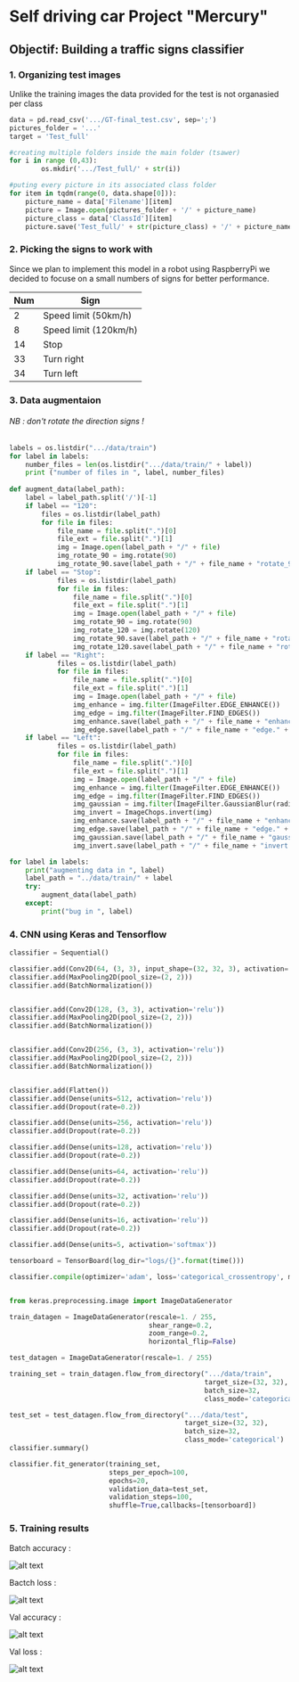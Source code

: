 # Self driving car Project "Mercury"
## Objectif: Building a traffic signs classifier  
### 1. Organizing test images  
Unlike the training images the data provided for the test is not organasied per class  
```python
data = pd.read_csv('.../GT-final_test.csv', sep=';')
pictures_folder = '...'
target = 'Test_full'

#creating multiple folders inside the main folder (tsawer) 
for i in range (0,43):
        os.mkdir('.../Test_full/' + str(i))

#puting every picture in its associated class folder
for item in tqdm(range(0, data.shape[0])):
    picture_name = data['Filename'][item]
    picture = Image.open(pictures_folder + '/' + picture_name)
    picture_class = data['ClassId'][item]
    picture.save('Test_full/' + str(picture_class) + '/' + picture_name)
```  
### 2. Picking the signs to work with
Since we plan to implement this model in a robot using RaspberryPi we decided to focuse on a small numbers of signs for better performance.    
  
| Num | Sign |  
| --- | --- |  
| 2 | Speed limit (50km/h) |  
| 8 | Speed limit (120km/h) |  
| 14 | Stop |  
| 33 | Turn right | 
| 34 | Turn left |  
  
### 3. Data augmentaion 
###### NB : don't rotate the direction signs !  
```python  
labels = os.listdir(".../data/train")
for label in labels: 
	number_files = len(os.listdir(".../data/train/" + label))
	print ("number of files in ", label, number_files) 
	
def augment_data(label_path):
	label = label_path.split('/')[-1]
	if label == "120":
		files = os.listdir(label_path)
		for file in files:
			file_name = file.split(".")[0]
			file_ext = file.split(".")[1]
			img = Image.open(label_path + "/" + file)
			img_rotate_90 = img.rotate(90)
			img_rotate_90.save(label_path + "/" + file_name + "rotate_90." + file_ext)
	if label == "Stop":
			files = os.listdir(label_path)
			for file in files:
				file_name = file.split(".")[0]
				file_ext = file.split(".")[1]
				img = Image.open(label_path + "/" + file)
				img_rotate_90 = img.rotate(90)
				img_rotate_120 = img.rotate(120)
				img_rotate_90.save(label_path + "/" + file_name + "rotate_90." + file_ext)
				img_rotate_120.save(label_path + "/" + file_name + "rotate_120." + file_ext)
	if label == "Right":
			files = os.listdir(label_path)
			for file in files:
				file_name = file.split(".")[0]
				file_ext = file.split(".")[1]
				img = Image.open(label_path + "/" + file)
				img_enhance = img.filter(ImageFilter.EDGE_ENHANCE())
				img_edge = img.filter(ImageFilter.FIND_EDGES())
				img_enhance.save(label_path + "/" + file_name + "enhance." + file_ext)
				img_edge.save(label_path + "/" + file_name + "edge." + file_ext)
	if label == "Left":
			files = os.listdir(label_path)
			for file in files:
				file_name = file.split(".")[0]
				file_ext = file.split(".")[1]
				img = Image.open(label_path + "/" + file)
				img_enhance = img.filter(ImageFilter.EDGE_ENHANCE())
				img_edge = img.filter(ImageFilter.FIND_EDGES())
				img_gaussian = img.filter(ImageFilter.GaussianBlur(radius = 3))
				img_invert = ImageChops.invert(img)
				img_enhance.save(label_path + "/" + file_name + "enhance." + file_ext)
				img_edge.save(label_path + "/" + file_name + "edge." + file_ext)
				img_gaussian.save(label_path + "/" + file_name + "gaussian." + file_ext)
				img_invert.save(label_path + "/" + file_name + "invert." + file_ext)

for label in labels:
	print("augmenting data in ", label)
	label_path = "../data/train/" + label
	try:
		augment_data(label_path)
	except:
		print("bug in ", label)  
```  
### 4. CNN using Keras and Tensorflow 
```python  
classifier = Sequential()

classifier.add(Conv2D(64, (3, 3), input_shape=(32, 32, 3), activation='relu'))
classifier.add(MaxPooling2D(pool_size=(2, 2)))
classifier.add(BatchNormalization())


classifier.add(Conv2D(128, (3, 3), activation='relu'))
classifier.add(MaxPooling2D(pool_size=(2, 2)))
classifier.add(BatchNormalization())


classifier.add(Conv2D(256, (3, 3), activation='relu'))
classifier.add(MaxPooling2D(pool_size=(2, 2)))
classifier.add(BatchNormalization())


classifier.add(Flatten())
classifier.add(Dense(units=512, activation='relu'))
classifier.add(Dropout(rate=0.2))

classifier.add(Dense(units=256, activation='relu'))
classifier.add(Dropout(rate=0.2))

classifier.add(Dense(units=128, activation='relu'))
classifier.add(Dropout(rate=0.2))

classifier.add(Dense(units=64, activation='relu'))
classifier.add(Dropout(rate=0.2))

classifier.add(Dense(units=32, activation='relu'))
classifier.add(Dropout(rate=0.2))

classifier.add(Dense(units=16, activation='relu'))
classifier.add(Dropout(rate=0.2))

classifier.add(Dense(units=5, activation='softmax'))

tensorboard = TensorBoard(log_dir="logs/{}".format(time()))

classifier.compile(optimizer='adam', loss='categorical_crossentropy', metrics=['accuracy'])


from keras.preprocessing.image import ImageDataGenerator

train_datagen = ImageDataGenerator(rescale=1. / 255,
                                   shear_range=0.2,
                                   zoom_range=0.2,
                                   horizontal_flip=False)

test_datagen = ImageDataGenerator(rescale=1. / 255)

training_set = train_datagen.flow_from_directory(".../data/train",
                                                 target_size=(32, 32),
                                                 batch_size=32,
                                                 class_mode='categorical')

test_set = test_datagen.flow_from_directory(".../data/test",
                                            target_size=(32, 32),
                                            batch_size=32,
                                            class_mode='categorical')
classifier.summary()  

classifier.fit_generator(training_set,
                         steps_per_epoch=100,
                         epochs=20,
                         validation_data=test_set,
                         validation_steps=100,
                         shuffle=True,callbacks=[tensorboard])
```  
### 5. Training results  
Batch accuracy :  
  
![alt text](Images/batch_acc.png "batch_acc")  
  
Bactch loss :  
  
![alt text](Images/batch_loss.png "batch_loss")  
  
Val accuracy :  
  
![alt text](Images/val_acc.png "val_acc")  
  
Val loss :  
  
![alt text](Images/val_loss.png "val_loss")  

